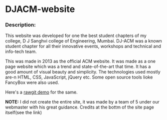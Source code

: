 # DJACM-website

<h3>Description:</h3>
This website was developed for one the best student chapters of my college, D J Sanghvi college of Engineering, Mumbai. DJ-ACM was a known student chapter for all their innovative events, workshops and technical and info-tech team.

This was made in 2013 as the official ACM website. It was made as a one page website which was a trend and state-of-the-art that time. It has a good amount of visual beauty and simplicity. 
The technologies used mostly are-n HTML, CSS, JavaScript, jQuery etc. 
Some open source tools lioke FancyBox were also used.

Here's a <a href="https://rawgit.com/sunnypatel165/DJACM-website/master/index.html">rawgit demo</a> for the same. 



<b>NOTE:</b>
I did not create the entire site, it was made by a team of 5 under our webmaster with his great guidance. Credits at the bottm of the site page itself(see the link)

